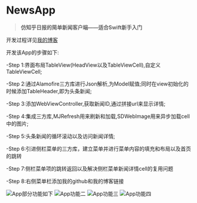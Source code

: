 # NewsApp
> **仿知乎日报的简单新闻客户端——适合Swift新手入门**

开发过程详见[我的博客](http://blog.csdn.net/hnuzengchao )

开发该App的步骤如下:

-Step 1:界面布局TableView(HeadView以及TableViewCell),自定义TableViewCell;

-Step 2:通过Alamofire三方库进行Json解析,为Model赋值;同时在view初始化的时候添加TableHeader,即为头条新闻;

-Step 3:添加WebViewController,获取新闻ID,通过拼接url来显示详情;

-Step 4:集成三方库,MJRefresh用来刷新和加载,SDWebImage用来异步加载cell中的图片;

-Step 5:头条新闻的循环滚动以及访问新闻详情;

-Step 6:引进侧栏菜单的三方库，建立菜单并进行菜单内容的填充和布局以及首页的跳转

-Step 7:侧栏菜单项的跳转返回以及解决侧栏菜单新闻详情cell的复用问题

-Step 8:右侧菜单栏添加我的github和我的博客链接

![App部分功能如下](http://img.blog.csdn.net/20151210104240897)   ![App功能二](http://img.blog.csdn.net/20151210104732078)   ![App功能三](http://img.blog.csdn.net/20151211162154407)   ![App功能四](http://img.blog.csdn.net/20151221150229561)
